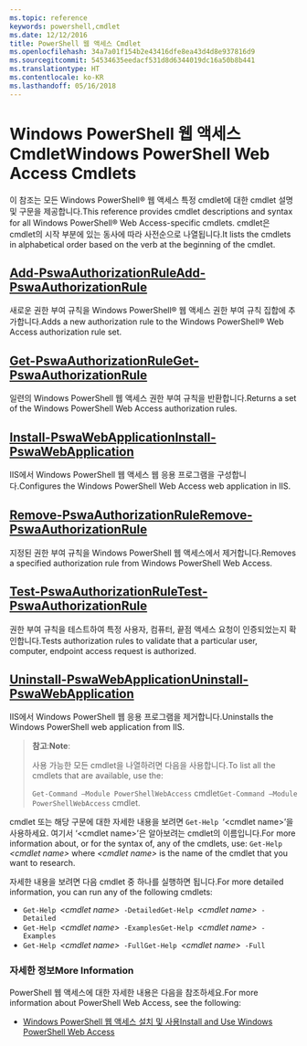 ```yaml
---
ms.topic: reference
keywords: powershell,cmdlet
ms.date: 12/12/2016
title: PowerShell 웹 액세스 Cmdlet
ms.openlocfilehash: 34a7a01f154b2e43416dfe8ea43d4d8e937816d9
ms.sourcegitcommit: 54534635eedacf531d8d6344019dc16a50b8b441
ms.translationtype: HT
ms.contentlocale: ko-KR
ms.lasthandoff: 05/16/2018
---
```

# <a name="windows-powershell-web-access-cmdlets"></a><span data-ttu-id="847b3-103">Windows PowerShell 웹 액세스 Cmdlet</span><span class="sxs-lookup"><span data-stu-id="847b3-103">Windows PowerShell Web Access Cmdlets</span></span>

<span data-ttu-id="847b3-104">이 참조는 모든 Windows PowerShell® 웹 액세스 특정 cmdlet에 대한 cmdlet 설명 및 구문을 제공합니다.</span><span class="sxs-lookup"><span data-stu-id="847b3-104">This reference provides cmdlet descriptions and syntax for all Windows PowerShell® Web Access-specific cmdlets.</span></span> <span data-ttu-id="847b3-105">cmdlet은 cmdlet의 시작 부분에 있는 동사에 따라 사전순으로 나열됩니다.</span><span class="sxs-lookup"><span data-stu-id="847b3-105">It lists the cmdlets in alphabetical order based on the verb at the beginning of the cmdlet.</span></span>

## <a name="add-pswaauthorizationruleadd-pswaauthorizationrulemd"></a>[<span data-ttu-id="847b3-106">Add-PswaAuthorizationRule</span><span class="sxs-lookup"><span data-stu-id="847b3-106">Add-PswaAuthorizationRule</span></span>](add-pswaauthorizationrule.md)

<span data-ttu-id="847b3-107">새로운 권한 부여 규칙을 Windows PowerShell® 웹 액세스 권한 부여 규칙 집합에 추가합니다.</span><span class="sxs-lookup"><span data-stu-id="847b3-107">Adds a new authorization rule to the Windows PowerShell® Web Access authorization rule set.</span></span>

## <a name="get-pswaauthorizationruleget-pswaauthorizationrulemd"></a>[<span data-ttu-id="847b3-108">Get-PswaAuthorizationRule</span><span class="sxs-lookup"><span data-stu-id="847b3-108">Get-PswaAuthorizationRule</span></span>](get-pswaauthorizationrule.md)

<span data-ttu-id="847b3-109">일련의 Windows PowerShell 웹 액세스 권한 부여 규칙을 반환합니다.</span><span class="sxs-lookup"><span data-stu-id="847b3-109">Returns a set of the Windows PowerShell Web Access authorization rules.</span></span>

## <a name="install-pswawebapplicationinstall-pswawebapplicationmd"></a>[<span data-ttu-id="847b3-110">Install-PswaWebApplication</span><span class="sxs-lookup"><span data-stu-id="847b3-110">Install-PswaWebApplication</span></span>](install-pswawebapplication.md)

<span data-ttu-id="847b3-111">IIS에서 Windows PowerShell 웹 액세스 웹 응용 프로그램을 구성합니다.</span><span class="sxs-lookup"><span data-stu-id="847b3-111">Configures the Windows PowerShell Web Access web application in IIS.</span></span>

## <a name="remove-pswaauthorizationruleremove-pswaauthorizationrulemd"></a>[<span data-ttu-id="847b3-112">Remove-PswaAuthorizationRule</span><span class="sxs-lookup"><span data-stu-id="847b3-112">Remove-PswaAuthorizationRule</span></span>](remove-pswaauthorizationrule.md)

<span data-ttu-id="847b3-113">지정된 권한 부여 규칙을 Windows PowerShell 웹 액세스에서 제거합니다.</span><span class="sxs-lookup"><span data-stu-id="847b3-113">Removes a specified authorization rule from Windows PowerShell Web Access.</span></span>

## <a name="test-pswaauthorizationruletest-pswaauthorizationrulemd"></a>[<span data-ttu-id="847b3-114">Test-PswaAuthorizationRule</span><span class="sxs-lookup"><span data-stu-id="847b3-114">Test-PswaAuthorizationRule</span></span>](test-pswaauthorizationrule.md)

<span data-ttu-id="847b3-115">권한 부여 규칙을 테스트하여 특정 사용자, 컴퓨터, 끝점 액세스 요청이 인증되었는지 확인합니다.</span><span class="sxs-lookup"><span data-stu-id="847b3-115">Tests authorization rules to validate that a particular user, computer, endpoint access request is authorized.</span></span>

## <a name="uninstall-pswawebapplicationuninstall-pswawebapplicationmd"></a>[<span data-ttu-id="847b3-116">Uninstall-PswaWebApplication</span><span class="sxs-lookup"><span data-stu-id="847b3-116">Uninstall-PswaWebApplication</span></span>](uninstall-pswawebapplication.md)

<span data-ttu-id="847b3-117">IIS에서 Windows PowerShell 웹 응용 프로그램을 제거합니다.</span><span class="sxs-lookup"><span data-stu-id="847b3-117">Uninstalls the Windows PowerShell web application from IIS.</span></span>

><span data-ttu-id="847b3-118">**참고**:</span><span class="sxs-lookup"><span data-stu-id="847b3-118">**Note**:</span></span>
>
><span data-ttu-id="847b3-119">사용 가능한 모든 cmdlet을 나열하려면 다음을 사용합니다.</span><span class="sxs-lookup"><span data-stu-id="847b3-119">To list all the cmdlets that are available, use the:</span></span>
>
> <span data-ttu-id="847b3-120">`Get-Command –Module PowerShellWebAccess` cmdlet</span><span class="sxs-lookup"><span data-stu-id="847b3-120">`Get-Command –Module PowerShellWebAccess` cmdlet.</span></span>

<span data-ttu-id="847b3-121">cmdlet 또는 해당 구문에 대한 자세한 내용을 보려면 `Get-Help `‘&lt;cmdlet name&gt;’을 사용하세요. 여기서 ‘&lt;cmdlet name&gt;’은 알아보려는 cmdlet의 이름입니다.</span><span class="sxs-lookup"><span data-stu-id="847b3-121">For more information about, or for the syntax of, any of the cmdlets, use: `Get-Help `*&lt;cmdlet name&gt;* where *&lt;cmdlet name&gt;* is the name of the cmdlet that you want to research.</span></span>

<span data-ttu-id="847b3-122">자세한 내용을 보려면 다음 cmdlet 중 하나를 실행하면 됩니다.</span><span class="sxs-lookup"><span data-stu-id="847b3-122">For more detailed information, you can run any of the following cmdlets:</span></span>

- <span data-ttu-id="847b3-123">`Get-Help `*&lt;cmdlet name&gt;*` -Detailed`</span><span class="sxs-lookup"><span data-stu-id="847b3-123">`Get-Help `*&lt;cmdlet name&gt;*` -Detailed`</span></span>
- <span data-ttu-id="847b3-124">`Get-Help `*&lt;cmdlet name&gt;*` -Examples`</span><span class="sxs-lookup"><span data-stu-id="847b3-124">`Get-Help `*&lt;cmdlet name&gt;*` -Examples`</span></span>
- <span data-ttu-id="847b3-125">`Get-Help `*&lt;cmdlet name&gt;*` -Full`</span><span class="sxs-lookup"><span data-stu-id="847b3-125">`Get-Help `*&lt;cmdlet name&gt;*` -Full`</span></span>

### <a name="more-information"></a><span data-ttu-id="847b3-126">자세한 정보</span><span class="sxs-lookup"><span data-stu-id="847b3-126">More Information</span></span>

<span data-ttu-id="847b3-127">PowerShell 웹 액세스에 대한 자세한 내용은 다음을 참조하세요.</span><span class="sxs-lookup"><span data-stu-id="847b3-127">For more information about PowerShell Web Access, see the following:</span></span>

- [<span data-ttu-id="847b3-128">Windows PowerShell 웹 액세스 설치 및 사용</span><span class="sxs-lookup"><span data-stu-id="847b3-128">Install and Use Windows PowerShell Web Access</span></span>](../install-and-use-windows-powershell-web-access.md)